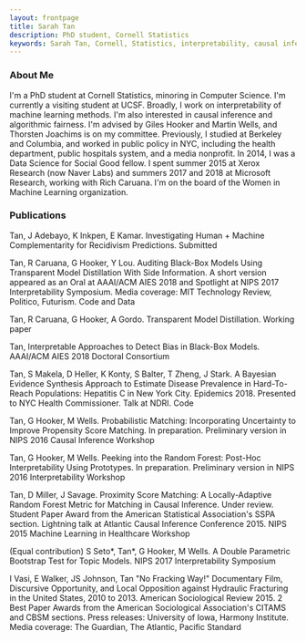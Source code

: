 ```yaml
---
layout: frontpage
title: Sarah Tan
description: PhD student, Cornell Statistics
keywords: Sarah Tan, Cornell, Statistics, interpretability, causal inference
---
```


<div class="container" id="about"><h3>About Me</h3>
I'm a PhD student at Cornell Statistics, minoring in Computer Science. I'm currently a visiting student at UCSF. Broadly, I work on interpretability of machine learning methods. I'm also interested in causal inference and algorithmic fairness. I'm advised by Giles Hooker and Martin Wells, and Thorsten Joachims is on my committee. Previously, I studied at Berkeley and Columbia, and worked in public policy in NYC, including the health department, public hospitals system, and a media nonprofit. In 2014, I was a Data Science for Social Good fellow. I spent summer 2015 at Xerox Research (now Naver Labs) and summers 2017 and 2018 at Microsoft Research, working with Rich Caruana. I'm on the board of the Women in Machine Learning organization.
</div>

<div class="container" id="publications"><h3>Publications</h3>
Tan, J Adebayo, K Inkpen, E Kamar. Investigating Human + Machine Complementarity for Recidivism Predictions. Submitted

Tan, R Caruana, G Hooker, Y Lou. Auditing Black-Box Models Using Transparent Model Distillation With Side Information. A short version appeared as an Oral at AAAI/ACM AIES 2018 and Spotlight at NIPS 2017 Interpretability Symposium. Media coverage: MIT Technology Review, Politico, Futurism. Code and Data

Tan, R Caruana, G Hooker, A Gordo. Transparent Model Distillation. Working paper

Tan, Interpretable Approaches to Detect Bias in Black-Box Models. AAAI/ACM AIES 2018 Doctoral Consortium

Tan, S Makela, D Heller, K Konty, S Balter, T Zheng, J Stark. A Bayesian Evidence Synthesis Approach to Estimate Disease Prevalence in Hard-To-Reach Populations: Hepatitis C in New York City. Epidemics 2018. Presented to NYC Health Commissioner. Talk at NDRI. Code

Tan, G Hooker, M Wells. Probabilistic Matching: Incorporating Uncertainty to Improve Propensity Score Matching. In preparation. Preliminary version in NIPS 2016 Causal Inference Workshop

Tan, G Hooker, M Wells. Peeking into the Random Forest: Post-Hoc Interpretability Using Prototypes. In preparation. Preliminary version in NIPS 2016 Interpretability Workshop

Tan, D Miller, J Savage. Proximity Score Matching: A Locally-Adaptive Random Forest Metric for Matching in Causal Inference. Under review. Student Paper Award from the American Statistical Association's SSPA section. Lightning talk at Atlantic Causal Inference Conference 2015. NIPS 2015 Machine Learning in Healthcare Workshop

(Equal contribution) S Seto*, Tan*, G Hooker, M Wells. A Double Parametric Bootstrap Test for Topic Models. NIPS 2017 Interpretability Symposium

I Vasi, E Walker, JS Johnson, Tan "No Fracking Way!" Documentary Film, Discursive Opportunity, and Local Opposition against Hydraulic Fracturing in the United States, 2010 to 2013. American Sociological Review 2015. 2 Best Paper Awards from the American Sociological Association's CITAMS and CBSM sections. Press releases: University of Iowa, Harmony Institute. Media coverage: The Guardian, The Atlantic, Pacific Standard
</div>

